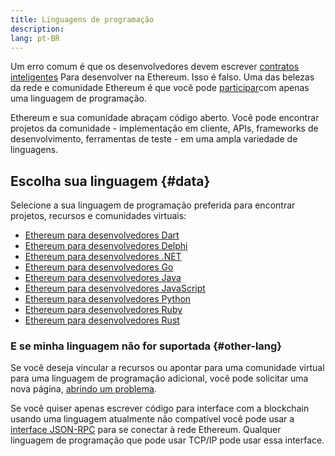 ```yaml
---
title: Linguagens de programação
description:
lang: pt-BR
---
```


Um erro comum é que os desenvolvedores devem escrever [contratos inteligentes](/developers/docs/smart-contracts/) Para desenvolver na Ethereum. Isso é falso. Uma das belezas da rede e comunidade Ethereum é que você pode [participar](/community/)com apenas uma linguagem de programação.

Ethereum e sua comunidade abraçam código aberto. Você pode encontrar projetos da comunidade - implementação em cliente, APIs, frameworks de desenvolvimento, ferramentas de teste - em uma ampla variedade de linguagens.

## Escolha sua linguagem {#data}

Selecione a sua linguagem de programação preferida para encontrar projetos, recursos e comunidades virtuais:

- [Ethereum para desenvolvedores Dart](/developers/docs/programming-languages/dart/)
- [Ethereum para desenvolvedores Delphi](/developers/docs/programming-languages/delphi/)
- [Ethereum para desenvolvedores .NET](/developers/docs/programming-languages/dot-net/)
- [Ethereum para desenvolvedores Go](/developers/docs/programming-languages/golang/)
- [Ethereum para desenvolvedores Java](/developers/docs/programming-languages/java/)
- [Ethereum para desenvolvedores JavaScript](/developers/docs/programming-languages/javascript/)
- [Ethereum para desenvolvedores Python](/developers/docs/programming-languages/python/)
- [Ethereum para desenvolvedores Ruby](/developers/docs/programming-languages/ruby/)
- [Ethereum para desenvolvedores Rust](/developers/docs/programming-languages/rust/)

### E se minha linguagem não for suportada {#other-lang}

Se você deseja vincular a recursos ou apontar para uma comunidade virtual para uma linguagem de programação adicional, você pode solicitar uma nova página, [abrindo um problema](https://github.com/ethereum/ethereum-org-website/issues/new/choose).

Se você quiser apenas escrever código para interface com a blockchain usando uma linguagem atualmente não compatível você pode usar a [interface JSON-RPC](/developers/docs/apis/json-rpc/) para se conectar à rede Ethereum. Qualquer linguagem de programação que pode usar TCP/IP pode usar essa interface.
